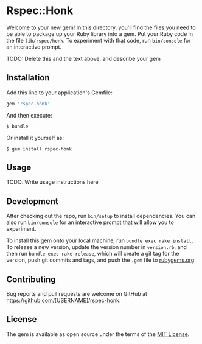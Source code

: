 # Rspec::Honk

Welcome to your new gem! In this directory, you'll find the files you need to be able to package up your Ruby library into a gem. Put your Ruby code in the file `lib/rspec/honk`. To experiment with that code, run `bin/console` for an interactive prompt.

TODO: Delete this and the text above, and describe your gem

## Installation

Add this line to your application's Gemfile:

```ruby
gem 'rspec-honk'
```

And then execute:

    $ bundle

Or install it yourself as:

    $ gem install rspec-honk

## Usage

TODO: Write usage instructions here

## Development

After checking out the repo, run `bin/setup` to install dependencies. You can also run `bin/console` for an interactive prompt that will allow you to experiment.

To install this gem onto your local machine, run `bundle exec rake install`. To release a new version, update the version number in `version.rb`, and then run `bundle exec rake release`, which will create a git tag for the version, push git commits and tags, and push the `.gem` file to [rubygems.org](https://rubygems.org).

## Contributing

Bug reports and pull requests are welcome on GitHub at https://github.com/[USERNAME]/rspec-honk.

## License

The gem is available as open source under the terms of the [MIT License](https://opensource.org/licenses/MIT).
